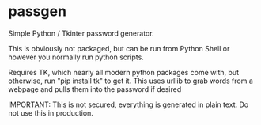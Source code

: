 # passgen

Simple Python / Tkinter password generator.

This is obviously not packaged, but can be run from Python Shell or however you normally run python scripts.

Requires TK, which nearly all modern python packages come with, but otherwise, run "pip install tk" to get it.
This uses urllib to grab words from a webpage and pulls them into the password if desired

IMPORTANT: This is not secured, everything is generated in plain text. Do not use this in production.
